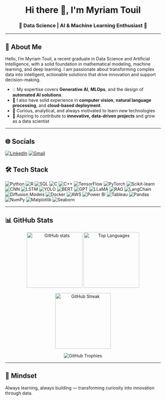 <!-- Banner -->
<h1 align="center">Hi there 👋, I'm Myriam Touil</h1>
<h3 align="center">🌸 Data Science | AI & Machine Learning Enthusiast 🌸</h3>

---

## 📌 About Me  

Hello, I’m Myriam Touil, a recent graduate in Data Science and Artificial Intelligence, with a solid foundation in mathematical modeling, machine learning, and deep learning. I am passionate about transforming complex data into intelligent, actionable solutions that drive innovation and support decision-making.

- 💡 My expertise covers **Generative AI**, **MLOps**, and the design of **automated AI solutions**.
- 🤖 I also have solid experience in **computer vision**, **natural language processing**, and **cloud-based deployment**.
- 🌱 Curious, analytical, and always motivated to learn new technologies  
- 🎯 Aspiring to contribute to **innovative, data-driven projects** and grow as a data scientist  


---
## 🌐 Socials  

[![LinkedIn](https://img.shields.io/badge/LinkedIn-0077B5?style=for-the-badge&logo=linkedin&logoColor=white)](https://www.linkedin.com/in/myriamtouil/)   [![Gmail](https://img.shields.io/badge/Gmail-D14836?style=for-the-badge&logo=gmail&logoColor=white)](myriamtouil25@gmail.com)  



## 🛠 Tech Stack  

![Python](https://img.shields.io/badge/Python-3776AB?style=for-the-badge&logo=python&logoColor=white) 
![R](https://img.shields.io/badge/R-276DC3?style=for-the-badge&logo=r&logoColor=white) 
![SQL](https://img.shields.io/badge/SQL-336791?style=for-the-badge&logo=postgresql&logoColor=white) 
![C](https://img.shields.io/badge/C-00599C?style=for-the-badge&logo=c&logoColor=white) 
![C++](https://img.shields.io/badge/C++-00599C?style=for-the-badge&logo=cplusplus&logoColor=white) 
![TensorFlow](https://img.shields.io/badge/TensorFlow-FF6F00?style=for-the-badge&logo=tensorflow&logoColor=white) 
![PyTorch](https://img.shields.io/badge/PyTorch-EE4C2C?style=for-the-badge&logo=pytorch&logoColor=white) 
![Scikit-learn](https://img.shields.io/badge/Scikit--learn-F7931E?style=for-the-badge&logo=scikit-learn&logoColor=white) 
![CNN](https://img.shields.io/badge/CNN-FF6F00?style=for-the-badge&logo=keras&logoColor=white) 
![LSTM](https://img.shields.io/badge/LSTM-3776AB?style=for-the-badge&logo=python&logoColor=white) 
![YOLO](https://img.shields.io/badge/YOLO-00FFFF?style=for-the-badge&logo=darkreader&logoColor=black) 
![BERT](https://img.shields.io/badge/BERT-FF69B4?style=for-the-badge&logo=google&logoColor=white) 
![GPT](https://img.shields.io/badge/GPT-412991?style=for-the-badge&logo=openai&logoColor=white) 
![LLaMA](https://img.shields.io/badge/LLaMA-000000?style=for-the-badge&logo=meta&logoColor=white) 
![RAG](https://img.shields.io/badge/RAG-FFD700?style=for-the-badge&logo=knowledgebase&logoColor=black) 
![LangChain](https://img.shields.io/badge/LangChain-0FAAFF?style=for-the-badge&logo=chainlink&logoColor=white) 
![Diffusion Models](https://img.shields.io/badge/Diffusion%20Models-FF4500?style=for-the-badge&logo=abstract&logoColor=white) 
![Docker](https://img.shields.io/badge/Docker-2496ED?style=for-the-badge&logo=docker&logoColor=white) 
![AWS](https://img.shields.io/badge/AWS-FF9900?style=for-the-badge&logo=amazonaws&logoColor=white) 
![Power BI](https://img.shields.io/badge/Power%20BI-F2C811?style=for-the-badge&logo=powerbi&logoColor=black) 
![Tableau](https://img.shields.io/badge/Tableau-E97627?style=for-the-badge&logo=tableau&logoColor=white) 
![Pandas](https://img.shields.io/badge/Pandas-150458?style=for-the-badge&logo=pandas&logoColor=white) 
![NumPy](https://img.shields.io/badge/NumPy-013243?style=for-the-badge&logo=numpy&logoColor=white) 
![Matplotlib](https://img.shields.io/badge/Matplotlib-11557C?style=for-the-badge&logo=plotly&logoColor=white) 
![Seaborn](https://img.shields.io/badge/Seaborn-4C78A8?style=for-the-badge&logo=python&logoColor=white) 


---


## 📊 GitHub Stats  

<p align="center">
  <!-- GitHub Stats -->
  <img src="https://github-readme-stats.vercel.app/api?username=MyriamTouil&show_icons=true&theme=radical&hide_border=true&count_private=true" alt="GitHub stats" height="180"/>
  
  <!-- Most Used Languages -->
  <img src="https://github-readme-stats.vercel.app/api/top-langs/?username=MyriamTouil&layout=compact&theme=radical&hide_border=true" alt="Top Languages" height="180"/>
</p>

<p align="center">
  <!-- Streak Stats -->
  <img src="https://github-readme-streak-stats.herokuapp.com/?user=MyriamTouil&theme=radical&hide_border=true" alt="GitHub Streak" height="180"/>
</p>

<p align="center">
  <!-- Trophies -->
  <img src="https://github-profile-trophy.vercel.app/?username=MyriamTouil&theme=radical&no-frame=true&margin-w=15&margin-h=15" alt="GitHub Trophies"/>
</p>

---

## 🌟 Mindset  

Always learning, always building — transforming curiosity into innovation through data.  

